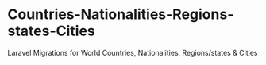 # Countries-Nationalities-Regions-states-Cities
Laravel Migrations for World Countries, Nationalities, Regions/states &amp; Cities
